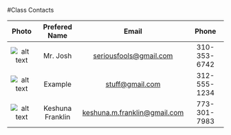 #Class Contacts

| Photo                                                                                                               | Prefered Name               | Email                         | Phone        |
| :------------------------------------------------------------------------------------------------------------------:|:---------------------------:|:-----------------------------:|:------------:|
| ![alt text](http://s28.postimg.org/z268o5aj1/faceeyebrow.jpg "Mr. Josh makes a face")                               | Mr. Josh                    | seriousfools@gmail.com        | 310-353-6742 |
| ![alt text](http://s22.postimg.org/fafx1m9o1/Sammy.jpg "Something fun")                                             | Example                    | stuff@gmail.com               | 312-555-1234 |
| ![alt text](http://s5.postimg.org/n2c501ykn/11209538_10204284048598255_792571168162138582_n.jpg "Something fun")                                             | Keshuna Franklin                     | keshuna.m.franklin@gmail.com               | 773-301-7983 |

